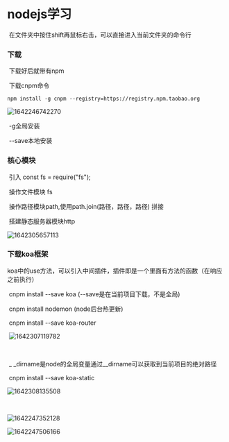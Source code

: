 # nodejs学习

​	在文件夹中按住shift再鼠标右击，可以直接进入当前文件夹的命令行



###  下载

​	下载好后就带有npm

​	下载cnpm命令

```
npm install -g cnpm --registry=https://registry.npm.taobao.org
```

![1642246742270](C:\Users\ZLY\AppData\Roaming\Typora\typora-user-images\1642246742270.png)



​	-g全局安装  

​	--save本地安装

###  核心模块

​	引入 const  fs = require("fs");

​	操作文件模块 fs

​	操作路径模块path,使用path.join(路径，路径，路径)  拼接

​	搭建静态服务器模块http

![1642305657113](C:\Users\ZLY\AppData\Roaming\Typora\typora-user-images\1642305657113.png)

 

###  下载koa框架

​	koa中的use方法，可以引入中间插件，插件即是一个里面有方法的函数（在响应之前执行）

​	cnpm install --save koa   (--save是在当前项目下载，不是全局)

​	cnpm install nodemon   (node后台热更新) 

​	cnpm install --save koa-router

​	![1642307119782](C:\Users\ZLY\AppData\Roaming\Typora\typora-user-images\1642307119782.png)

​	



​	_ _dirname是node的全局变量通过__dirname可以获取到当前项目的绝对路径

​	cnpm install --save koa-static

![1642308135508](C:\Users\ZLY\AppData\Roaming\Typora\typora-user-images\1642308135508.png)

​	

![1642247352128](C:\Users\ZLY\AppData\Roaming\Typora\typora-user-images\1642247352128.png)



![1642247506166](C:\Users\ZLY\AppData\Roaming\Typora\typora-user-images\1642247506166.png)